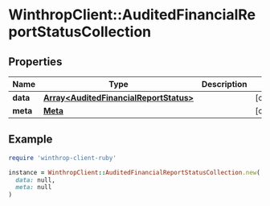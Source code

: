 # WinthropClient::AuditedFinancialReportStatusCollection

## Properties

| Name | Type | Description | Notes |
| ---- | ---- | ----------- | ----- |
| **data** | [**Array&lt;AuditedFinancialReportStatus&gt;**](AuditedFinancialReportStatus.md) |  | [optional] |
| **meta** | [**Meta**](Meta.md) |  | [optional] |

## Example

```ruby
require 'winthrop-client-ruby'

instance = WinthropClient::AuditedFinancialReportStatusCollection.new(
  data: null,
  meta: null
)
```

